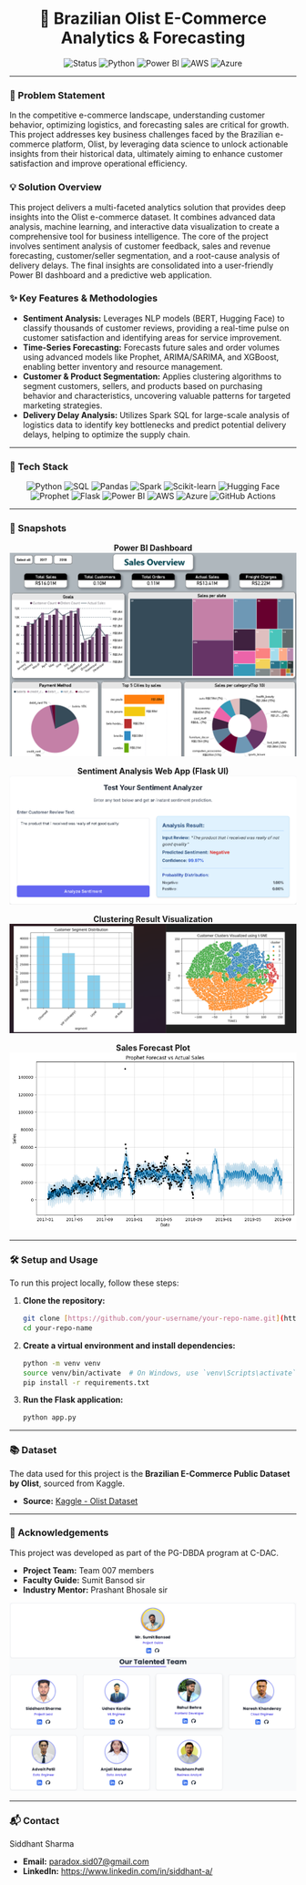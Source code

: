 <div align="center">

# 🛒 Brazilian Olist E-Commerce Analytics & Forecasting

<p>
  <img src="https://img.shields.io/badge/Status-Completed-success?style=for-the-badge" alt="Status" />
  <img src="https://img.shields.io/badge/Python-3776AB?style=for-the-badge&logo=python&logoColor=white" alt="Python" />
  <img src="https://img.shields.io/badge/Power%20BI-F2C811?style=for-the-badge&logo=powerbi&logoColor=black" alt="Power BI" />
  <img src="https://img.shields.io/badge/Amazon_AWS-232F3E?style=for-the-badge&logo=amazon-aws&logoColor=white" alt="AWS" />
  <img src="https://img.shields.io/badge/Microsoft_Azure-0089D6?style=for-the-badge&logo=microsoft-azure&logoColor=white" alt="Azure" />
</p>

</div>

---

### 🎯 Problem Statement
In the competitive e-commerce landscape, understanding customer behavior, optimizing logistics, and forecasting sales are critical for growth. This project addresses key business challenges faced by the Brazilian e-commerce platform, Olist, by leveraging data science to unlock actionable insights from their historical data, ultimately aiming to enhance customer satisfaction and improve operational efficiency.

### 💡 Solution Overview
This project delivers a multi-faceted analytics solution that provides deep insights into the Olist e-commerce dataset. It combines advanced data analysis, machine learning, and interactive data visualization to create a comprehensive tool for business intelligence. The core of the project involves sentiment analysis of customer feedback, sales and revenue forecasting, customer/seller segmentation, and a root-cause analysis of delivery delays. The final insights are consolidated into a user-friendly Power BI dashboard and a predictive web application.

### ✨ Key Features & Methodologies
- **Sentiment Analysis:** Leverages NLP models (BERT, Hugging Face) to classify thousands of customer reviews, providing a real-time pulse on customer satisfaction and identifying areas for service improvement.
- **Time-Series Forecasting:** Forecasts future sales and order volumes using advanced models like Prophet, ARIMA/SARIMA, and XGBoost, enabling better inventory and resource management.
- **Customer & Product Segmentation:** Applies clustering algorithms to segment customers, sellers, and products based on purchasing behavior and characteristics, uncovering valuable patterns for targeted marketing strategies.
- **Delivery Delay Analysis:** Utilizes Spark SQL for large-scale analysis of logistics data to identify key bottlenecks and predict potential delivery delays, helping to optimize the supply chain.

---

### 🚀 Tech Stack
<p align="center">
  <img src="https://img.shields.io/badge/Python-3776AB?style=for-the-badge&logo=python&logoColor=white" alt="Python" />
  <img src="https://img.shields.io/badge/SQL-4479A1?style=for-the-badge&logo=sql&logoColor=white" alt="SQL" />
  <img src="https://img.shields.io/badge/Pandas-150458?style=for-the-badge&logo=pandas&logoColor=white" alt="Pandas" />
  <img src="https://img.shields.io/badge/Apache%20Spark-E25A1C?style=for-the-badge&logo=apache-spark&logoColor=white" alt="Spark" />
  <img src="https://img.shields.io/badge/Scikit--Learn-F7931E?style=for-the-badge&logo=scikit-learn&logoColor=white" alt="Scikit-learn" />
  <img src="https://img.shields.io/badge/Hugging%20Face-FFD21E?style=for-the-badge&logo=huggingface&logoColor=black" alt="Hugging Face" />
  <img src="https://img.shields.io/badge/Prophet-0072B2?style=for-the-badge&logo=facebook&logoColor=white" alt="Prophet" />
  <img src="https://img.shields.io/badge/Flask-000000?style=for-the-badge&logo=flask&logoColor=white" alt="Flask" />
  <img src="https://img.shields.io/badge/Power%20BI-F2C811?style=for-the-badge&logo=powerbi&logoColor=black" alt="Power BI" />
  <img src="https://img.shields.io/badge/Amazon_AWS-232F3E?style=for-the-badge&logo=amazon-aws&logoColor=white" alt="AWS" />
  <img src="https://img.shields.io/badge/Microsoft_Azure-0089D6?style=for-the-badge&logo=microsoft-azure&logoColor=white" alt="Azure" />
  <img src="https://img.shields.io/badge/GitHub%20Actions-2088FF?style=for-the-badge&logo=github-actions&logoColor=white" alt="GitHub Actions" />
</p>

---

### 📸 Snapshots

<div align="center">

**Power BI Dashboard**
![Power BI Dashboard](images/dashboard.png)

**Sentiment Analysis Web App (Flask UI)**
![Sentiment Flask UI](images/sentiment.png)

**Clustering Result Visualization**
![Clustering](images/clustering_visual.png)

**Sales Forecast Plot**
![Sales Forecast](images/sales_forecast.png)

</div>

---

### 🛠️ Setup and Usage
To run this project locally, follow these steps:

1.  **Clone the repository:**
    ```bash
    git clone [https://github.com/your-username/your-repo-name.git](https://github.com/your-username/your-repo-name.git)
    cd your-repo-name
    ```
2.  **Create a virtual environment and install dependencies:**
    ```bash
    python -m venv venv
    source venv/bin/activate  # On Windows, use `venv\Scripts\activate`
    pip install -r requirements.txt
    ```
3.  **Run the Flask application:**
    ```bash
    python app.py
    ```

---

### 📚 Dataset
The data used for this project is the **Brazilian E-Commerce Public Dataset by Olist**, sourced from Kaggle.
- **Source:** [Kaggle - Olist Dataset](https://www.kaggle.com/datasets/olistbr/brazilian-ecommerce)

---

### 🙏 Acknowledgements
This project was developed as part of the PG-DBDA program at C-DAC.
- **Project Team:** Team 007 members
- **Faculty Guide:** Sumit Bansod sir
- **Industry Mentor:** Prashant Bhosale sir

![Contribution](images/team.png)

---

### 📬 Contact
Siddhant Sharma
- **Email:** paradox.sid07@gmail.com
- **LinkedIn:** https://www.linkedin.com/in/siddhant-a/
